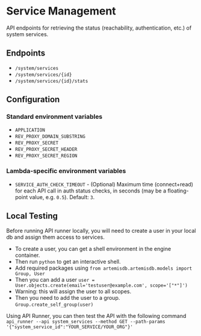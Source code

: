 # Service Management

API endpoints for retrieving the status (reachability, authentication, etc.) of system services.

## Endpoints

* `/system/services`
* `/system/services/{id}`
* `/system/services/{id}/stats`

## Configuration

### Standard environment variables

* `APPLICATION`
* `REV_PROXY_DOMAIN_SUBSTRING`
* `REV_PROXY_SECRET`
* `REV_PROXY_SECRET_HEADER`
* `REV_PROXY_SECRET_REGION`

### Lambda-specific environment variables

* `SERVICE_AUTH_CHECK_TIMEOUT` - (Optional) Maximum time (connect+read) for each API call in auth status checks, in seconds (may be a floating-point value, e.g. `0.5`). Default: `3`.

## Local Testing

Before running API runner locally, you will need to create a user in your local db and assign them access to services.

* To create a user, you can get a shell environment in the engine container.
* Then run `python` to get an interactive shell.
* Add required packages using `from artemisdb.artemisdb.models import Group, User`
* Then you can add a user `user = User.objects.create(email='testuser@example.com', scope='["*"]')`
* Warning: this will assign the user to all scopes.
* Then you need to add the user to a group. `Group.create_self_group(user)`

Using API Runner, you can then test the API with the following command `api_runner --api system_services --method GET --path-params '{"system_service_id":"YOUR_SERVICE/YOUR_ORG"}'`
